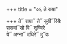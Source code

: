 +++
title = "०६ ते राया"

+++
ते᳓ राया᳓ ते᳓ सुवी᳓रियैः  
ससवां᳓सो वि᳓ शृण्विरे  
ये᳓ अग्ना᳓ दधिरे᳓ दु᳓वः